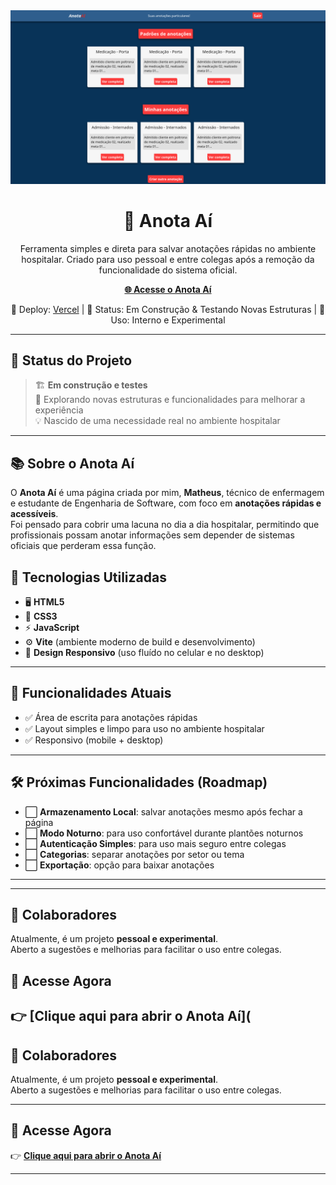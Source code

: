 <img src='img/Captura de tela de 2025-05-07 17-20-05.png'>
<h1 align="center">📝 Anota Aí</h1>

<p align="center">
  Ferramenta simples e direta para salvar anotações rápidas no ambiente hospitalar.  
  Criado para uso pessoal e entre colegas após a remoção da funcionalidade do sistema oficial.
</p>

<p align="center">
  <a href="https://anotaaibp.vercel.app/" target="_blank"><strong>🌐 Acesse o Anota Aí</strong></a>
</p>

<p align="center">
  🚀 Deploy: <a href="https://vercel.com/">Vercel</a> |
  🧪 Status: Em Construção & Testando Novas Estruturas |
  📝 Uso: Interno e Experimental
</p>

---

## 🚧 Status do Projeto

> 🏗️ **Em construção e testes**  
> 🔄 Explorando novas estruturas e funcionalidades para melhorar a experiência  
> 💡 Nascido de uma necessidade real no ambiente hospitalar  

---

## 📚 Sobre o Anota Aí

O **Anota Aí** é uma página criada por mim, **Matheus**, técnico de enfermagem e estudante de Engenharia de Software, com foco em **anotações rápidas e acessíveis**.  
Foi pensado para cobrir uma lacuna no dia a dia hospitalar, permitindo que profissionais possam anotar informações sem depender de sistemas oficiais que perderam essa função.

## 🚀 Tecnologias Utilizadas

- 🖥️ **HTML5**
- 🎨 **CSS3**
- ⚡ **JavaScript**
- ⚙️ **Vite** (ambiente moderno de build e desenvolvimento)
- 📱 **Design Responsivo** (uso fluído no celular e no desktop)

---

## 📸 Funcionalidades Atuais

- ✅ Área de escrita para anotações rápidas
- ✅ Layout simples e limpo para uso no ambiente hospitalar
- ✅ Responsivo (mobile + desktop)

---

## 🛠️ Próximas Funcionalidades (Roadmap)

- ⬜ **Armazenamento Local**: salvar anotações mesmo após fechar a página
- ⬜ **Modo Noturno**: para uso confortável durante plantões noturnos
- ⬜ **Autenticação Simples**: para uso mais seguro entre colegas
- ⬜ **Categorias**: separar anotações por setor ou tema
- ⬜ **Exportação**: opção para baixar anotações

---


---

## 🤝 Colaboradores

Atualmente, é um projeto **pessoal e experimental**.  
Aberto a sugestões e melhorias para facilitar o uso entre colegas.


## 🚀 Acesse Agora

👉 [**Clique aqui para abrir o Anota Aí**](
---

## 🤝 Colaboradores

Atualmente, é um projeto **pessoal e experimental**.  
Aberto a sugestões e melhorias para facilitar o uso entre colegas.

---


## 🚀 Acesse Agora

👉 [**Clique aqui para abrir o Anota Aí**](https://anotaaibp.vercel.app/)

---
